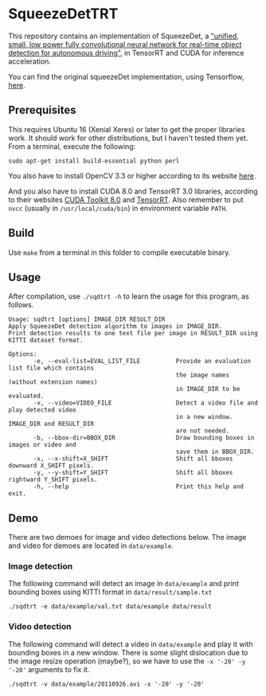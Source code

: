 # SqueezeDetTRT

This repository contains an implementation of SqueezeDet, a ["unified, small, low power fully convolutional neural network for real-time object detection for autonomous driving"](https://arxiv.org/abs/1612.01051), in TensorRT and CUDA for inference acceleration.

You can find the original squeezeDet implementation, using Tensorflow, [here](https://github.com/BichenWuUCB/squeezeDet).

## Prerequisites
This requires Ubuntu 16 (Xenial Xeres) or later to get the proper libraries work. It should work for other distributions, but I haven't tested them yet. From a terminal, execute the following:
```
sudo apt-get install build-essential python perl
```
You also have to install OpenCV 3.3 or higher according to its website [here](https://docs.opencv.org/3.3.1/d7/d9f/tutorial_linux_install.html).

And you also have to install CUDA 8.0 and TensorRT 3.0 libraries, according to their websites [CUDA Toolkit 8.0](https://developer.nvidia.com/cuda-80-ga2-download-archive)
and [TensorRT](https://developer.nvidia.com/rdp/form/tensorrt-download-survey). Also remember to put `nvcc` (usually in `/usr/local/cuda/bin`) in environment variable `PATH`.

## Build
Use `make` from a terminal in this folder to compile executable binary.

## Usage
After compilation, use `./sqdtrt -h` to learn the usage for this program, as follows.
```
Usage: sqdtrt [options] IMAGE_DIR RESULT_DIR
Apply SqueezeDet detection algorithm to images in IMAGE_DIR.
Print detection results to one text file per image in RESULT_DIR using KITTI dataset format.

Options:
       -e, --eval-list=EVAL_LIST_FILE          Provide an evaluation list file which contains
                                               the image names (without extension names)
                                               in IMAGE_DIR to be evaluated.
       -v, --video=VIDEO_FILE                  Detect a video file and play detected video
                                               in a new window. IMAGE_DIR and RESULT_DIR
                                               are not needed.
       -b, --bbox-dir=BBOX_DIR                 Draw bounding boxes in images or video and
                                               save them in BBOX_DIR.
       -x, --x-shift=X_SHIFT                   Shift all bboxes downward X_SHIFT pixels.
       -y, --y-shift=Y_SHIFT                   Shift all bboxes rightward Y_SHIFT pixels.
       -h, --help                              Print this help and exit.
```

## Demo
There are two demoes for image and video detections below. The image and video for demoes are located in `data/example`.

### Image detection
The following command will detect an image in `data/example` and print bounding boxes using KITTI format in `data/result/sample.txt`
```
./sqdtrt -e data/example/val.txt data/example data/result
```

### Video detection
The following command will detect a video in `data/example` and play it with bounding boxes in a new window.
There is some slight dislocation due to the image resize operation (maybe?), so we have to use the `-x '-20' -y '-20'` arguments to fix it.
```
./sqdtrt -v data/example/20110926.avi -x '-20' -y '-20'
```

